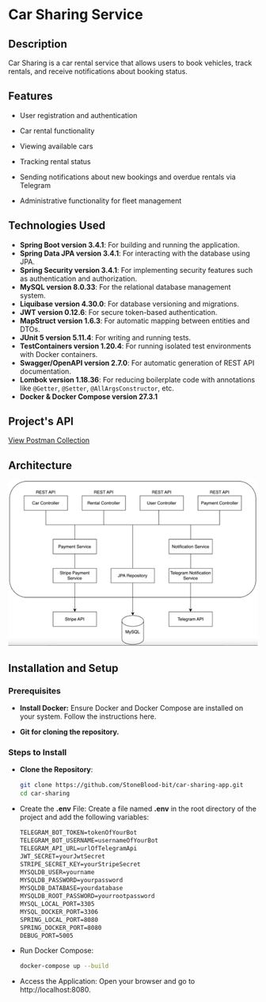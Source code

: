 # Car Sharing Service

## Description

Car Sharing is a car rental service that allows users to book vehicles, track rentals, and receive notifications about booking status.

## Features
- User registration and authentication

- Car rental functionality

- Viewing available cars

- Tracking rental status

- Sending notifications about new bookings and overdue rentals via Telegram

- Administrative functionality for fleet management

## Technologies Used

- **Spring Boot version 3.4.1**: For building and running the application.
- **Spring Data JPA version 3.4.1**: For interacting with the database using JPA.
- **Spring Security version 3.4.1**: For implementing security features such as authentication and authorization.
- **MySQL version 8.0.33**: For the relational database management system.
- **Liquibase version 4.30.0**: For database versioning and migrations.
- **JWT version 0.12.6**: For secure token-based authentication.
- **MapStruct version 1.6.3**: For automatic mapping between entities and DTOs.
- **JUnit 5 version 5.11.4**: For writing and running tests.
- **TestContainers version 1.20.4**: For running isolated test environments with Docker containers.
- **Swagger/OpenAPI version 2.7.0**: For automatic generation of REST API documentation.
- **Lombok version 1.18.36**: For reducing boilerplate code with annotations like `@Getter`, `@Setter`, `@AllArgsConstructor`, etc.
- **Docker & Docker Compose version 27.3.1**

## Project's API
[View Postman Collection](https://planetary-robot-110333.postman.co/workspace/New-Team-Workspace~a93f6c89-492c-4ecd-bd5a-a84c0e6f6670/collection/40055606-b2a56b23-cc14-4064-b677-94fc8e320579?action=share&creator=40055606)

## Architecture
![Example Image](images/architecture.png)

## Installation and Setup

### Prerequisites

- **Install Docker:** Ensure Docker and Docker Compose are installed on your system. Follow the instructions here.

- **Git for cloning the repository.**

### Steps to Install

- **Clone the Repository**:
   ```bash
   git clone https://github.com/StoneBlood-bit/car-sharing-app.git
   cd car-sharing
- Create the **.env** File: Create a file named **.env** in the root directory of the project and add the following variables:
   ```dotenv
  TELEGRAM_BOT_TOKEN=tokenOfYourBot
  TELEGRAM_BOT_USERNAME=usernameOfYourBot
  TELEGRAM_API_URL=urlOfTelegramApi
  JWT_SECRET=yourJwtSecret
  STRIPE_SECRET_KEY=yourStripeSecret
  MYSQLDB_USER=yourname
  MYSQLDB_PASSWORD=yourpassword
  MYSQLDB_DATABASE=yourdatabase
  MYSQLDB_ROOT_PASSWORD=yourrootpassword
  MYSQL_LOCAL_PORT=3305
  MYSQL_DOCKER_PORT=3306
  SPRING_LOCAL_PORT=8080
  SPRING_DOCKER_PORT=8080
  DEBUG_PORT=5005
- Run Docker Compose:
   ```bash
  docker-compose up --build
- Access the Application: Open your browser and go to http://localhost:8080.